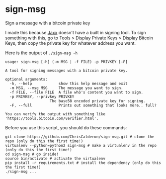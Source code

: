 # sign-msg
Sign a message with a bitcoin private key

I made this because [Jaxx](https://jaxx.io) doesn't have a built in signing tool.
To sign something with this, go to Tools > Display Private Keys > Display Bitcoin Keys, then copy the private key for whatever address you want.

Here is the output of `./sign-msg -h`
```
usage: sign-msg [-h] (-m MSG | -f FILE) -p PRIVKEY [-F]

A tool for signing messages with a bitcoin private key.

optional arguments:
  -h, --help            show this help message and exit
  -m MSG, --msg MSG     The message you want to sign.
  -f FILE, --file FILE  A file who's content you want to sign.
  -p PRIVKEY, --privkey PRIVKEY
	                The base58 encoded private key for signing.
  -F, --full            Prints out something that looks more.. full?

You can verify the output with something like
'https://tools.bitcoin.com/verifier.html'.
```

Before you use this script, you should do these commands:
```
git clone https://github.com/ChrisCalderon/sign-msg.git # clone the repo (only do this the first time!)
virtualenv --python=python2 sign-msg # make a virtualenv in the repo (only do this the first time!)
cd sign-msg # go inside!
source bin/activate # activate the virtualenv
pip install -r requirements.txt # install the dependency (only do this the first time!)
./sign-msg ...
```